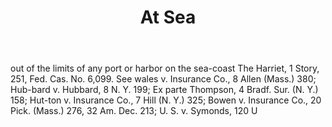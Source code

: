 ---
title: At Sea
permalink: "/definitions/at-sea.html"
body: out of the limits of any port or harbor on the sea-coast The Harriet, 1 Story,
  251, Fed. Cas. No. 6,099. See wales v. Insurance Co., 8 Allen (Mass.) 380; Hub-bard
  v. Hubbard, 8 N. Y. 199; Ex parte Thompson, 4 Bradf. Sur. (N. Y.) 158; Hut-ton v.
  Insurance Co., 7 Hill (N. Y.) 325; Bowen v. Insurance Co., 20 Pick. (Mass.) 276,
  32 Am. Dec. 213; U. S. v. Symonds, 120 U
published_at: '2018-07-07'
layout: post
---